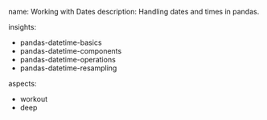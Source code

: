 name: Working with Dates
description: Handling dates and times in pandas.

insights:
  - pandas-datetime-basics
  - pandas-datetime-components
  - pandas-datetime-operations
  - pandas-datetime-resampling

aspects:
  - workout
  - deep 
